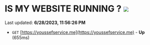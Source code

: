 # IS MY WEBSITE RUNNING ? [![](https://img.shields.io/static/v1?label=Sponsor&message=%E2%9D%A4&logo=GitHub&color=%23fe8e86)](https://github.com/sponsors/<username>)

Last updated: **6/28/2023, 11:56:26 PM**

- `GET` [https://youssefservice.me](https://youssefservice.me) - **Up** (655ms)

